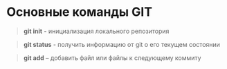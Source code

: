 # Основные команды GIT

> **git init** - инициализация локального репозитория

> **git status** - получить информацию от git о его текущем состоянии

> **git add** – добавить файл или файлы к следующему коммиту
